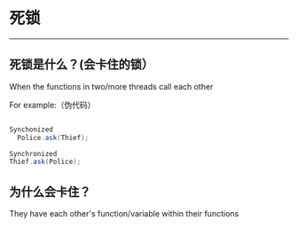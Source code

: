 # 死锁
---

## 死锁是什么？(会卡住的锁）
When the functions in two/more threads call each other

For example:（伪代码）
```java

Synchonized 
  Police.ask(Thief);

Synchronized
Thief.ask(Police);

```
## 为什么会卡住？

They have each other's function/variable within their functions

